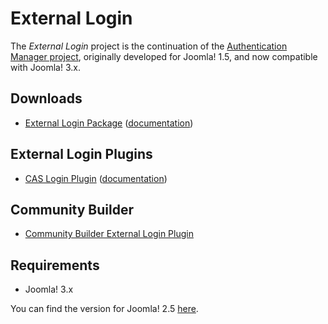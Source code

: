 External Login
===============

The *External Login* project is the continuation of the [Authentication Manager project](http://joomlacode.org/gf/project/auth_manager/), originally developed for Joomla! 1.5, and now compatible with Joomla! 3.x.

Downloads
---------

* [External Login Package](http://download.chdemko.com/joomla/extensions/external-login/pkg_externallogin-3.0.0-rc1.zip) ([documentation](http://download.chdemko.com/joomla/extensions/external-login/External_Login_package-3.0.0-rc1-User_Guide-en-GB.pdf))

External Login Plugins
----------------------

* [CAS Login Plugin](http://download.chdemko.com/joomla/extensions/external-login/plg_system_caslogin-3.0.0-rc1.zip) ([documentation](http://download.chdemko.com/joomla/extensions/external-login/CAS_Plugin-3.0.0-rc1-User_Guide-en-GB.pdf))

Community Builder
-----------------

* [Community Builder External Login Plugin](http://download.chdemko.com/joomla/extensions/external-login/plg_user_cbexternallogin-3.0.0-rc1.zip)

Requirements
------------

* Joomla! 3.x

You can find the version for Joomla! 2.5 [here](https://github.com/chdemko/joomla-external-login/tree/2.x).

